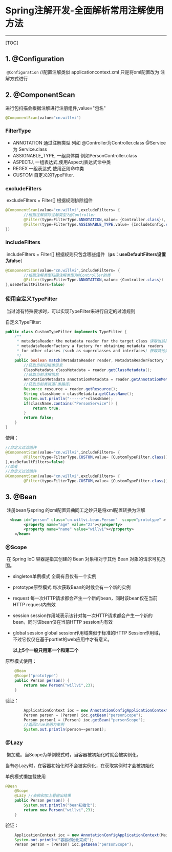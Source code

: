 # Spring注解开发-全面解析常用注解使用方法

---

[TOC]

## 1. @Configuration

​	`@Configuration` //配置注解类似 applicationcontext.xml 只是将xml配置改为 注解方式进行

## 2. @ComponentScan

进行包扫描会根据注解进行注册组件,value="包名"

```java
@ComponentScan(value="cn.willvi")
```

 ### FilterType  

- ANNOTATION 通过注解类型 列如 @Controller为Controller.class @Service 为 Service.class
- ASSIGNABLE_TYPE, 一组具体类 例如PersonController.class
- ASPECTJ, 一组表达式,使用Aspectj表达式命中类
- REGEX 一组表达式,使用正则命中类
- CUSTOM 自定义的TypeFilter.

###  excludeFilters 

​	 excludeFIlters = Filter[] 根据规则排除组件

```java
@ComponentScan(value="cn.willvi",excludeFilters= {
  	    //根据注解排除注解类型为@Controller
		@Filter(type=FilterType.ANNOTATION,value= {Controller.class}),
		@Filter(type=FilterType.ASSIGNABLE_TYPE,value= {IncludeConfig.class,MainConfig.class}),
})
```

### includeFIlters

​	includeFIlters = Filter[]  根据规则只包含哪些组件（**ps：useDefaultFilters设置为false**）

```java
@ComponentScan(value="cn.willvi",includeFilters= {
        //根据注解类型扫描注解类型为@Controller的类
		@Filter(type=FilterType.ANNOTATION,value= {Controller.class})
},useDefaultFilters=false)
```

### 使用自定义TypeFilter

​	当过滤有特殊要求时，可以实现TypeFilter来进行自定的过滤规则

自定义TypeFilter:

```java
public class CustomTypeFilter implements TypeFilter {
	/**
	 * metadataReader the metadata reader for the target class 读取当前扫描类的信息
	 * metadataReaderFactory a factory for obtaining metadata readers
	 * for other classes (such as superclasses and interfaces) 获取其他类的信息
	 */
	public boolean match(MetadataReader reader, MetadataReaderFactory factory) throws IOException {
		//获取当前扫描类信息
		ClassMetadata classMetadata = reader.getClassMetadata();
		//获取当前注解信息
		AnnotationMetadata annotationMetadata = reader.getAnnotationMetadata();
		//获取当前类资源(类路径)
		Resource resource = reader.getResource();
		String className = classMetadata.getClassName();
		System.out.println("----->"+className);
		if(className.contains("PersonService")) {
			return true;
		}
		return false;
	}
}
```

使用：

```java
//自定义过滤组件
@ComponentScan(value="cn.willvi",includeFilters= {
		@Filter(type=FilterType.CUSTOM,value= {CustomTypeFilter.class})
},useDefaultFilters=false)
//或者
//自定义过滤组件
@ComponentScan(value="cn.willvi",excludeFilters= {
		@Filter(type=FilterType.CUSTOM,value= {CustomTypeFilter.class})})
```

## 3. @Bean

​	注册bean与spring 的xml配置异曲同工之妙只是将xml配置转换为注解

```xml
  <bean id="person" class="cn.willvi.bean.Person"  scope="prototype" >
		<property name="age" value="23"></property>
		<property name="name" value="willvi"></property>
	</bean>
```

### @Scope

​	在 Spring IoC 容器是指其创建的 Bean 对象相对于其他 Bean 对象的请求可见范围。

 -  singleton单例模式  全局有且仅有一个实例

- prototype原型模式 每次获取Bean的时候会有一个新的实例

- request 每一次HTTP请求都会产生一个新的bean，同时该bean仅在当前HTTP request内有效

- session  session作用域表示该针对每一次HTTP请求都会产生一个新的bean，同时该bean仅在当前HTTP session内有效

- global session global session作用域类似于标准的HTTP Session作用域，不过它仅仅在基于portlet的web应用中才有意义。

  **以上5个一般只用第一个和第二个**

原型模式使用：

```java
	@Bean
	@Scope("prototype")
	public Person person() {
		return new Person("willvi",23);
	}
```

验证：

```java
	    ApplicationContext ioc = new AnnotationConfigApplicationContext(MainConfig.class);
		Person person = (Person) ioc.getBean("personScope");
		Person person1 = (Person) ioc.getBean("personScope");
		//返回true说明为单例
		System.out.println(person==person1);
```

### @Lazy

​	懒加载。当Scope为单例模式时，当容器被初始化时就会被实例化。

​	当有@Lazy时，在容器初始化时不会被实例化，在获取实例时才会被初始化

单例模式懒加载使用

```JAVA
@Bean
	@Scope
	@Lazy //去掉和加上看输出结果
	public Person person() {
        System.out.println("bean初始化");
		return new Person("willvi",23);
	}
```

验证：

```java
    ApplicationContext ioc = new AnnotationConfigApplicationContext(MainConfig.class);
	System.out.println("容器初始化完成");
	Person person = (Person) ioc.getBean("personScope");
```

